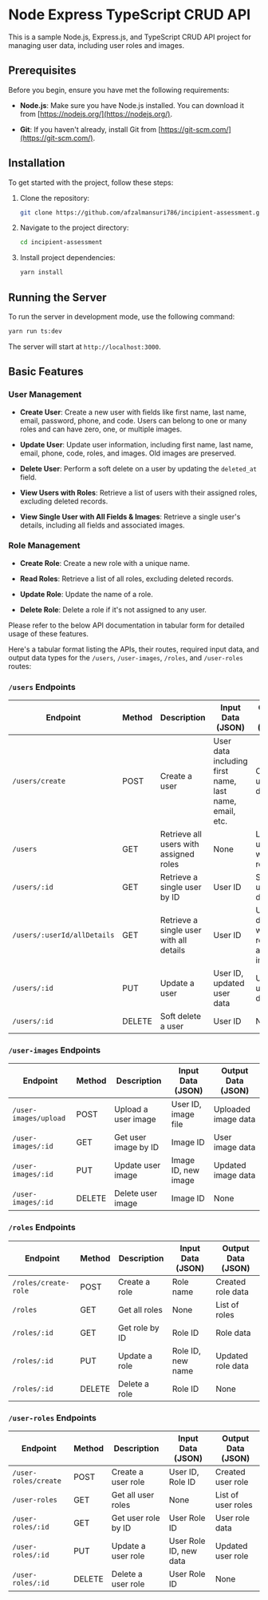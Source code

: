 # Node Express TypeScript CRUD API

This is a sample Node.js, Express.js, and TypeScript CRUD API project for managing user data, including user roles and images.

## Prerequisites

Before you begin, ensure you have met the following requirements:

- **Node.js**: Make sure you have Node.js installed. You can download it from [https://nodejs.org/](https://nodejs.org/).

- **Git**: If you haven't already, install Git from [https://git-scm.com/](https://git-scm.com/).

## Installation

To get started with the project, follow these steps:

1. Clone the repository:

   ```bash
   git clone https://github.com/afzalmansuri786/incipient-assessment.git
   ```

2. Navigate to the project directory:

   ```bash
   cd incipient-assessment
   ```

3. Install project dependencies:

   ```bash
   yarn install
   ```

## Running the Server

To run the server in development mode, use the following command:

```bash
yarn run ts:dev
```

The server will start at `http://localhost:3000`.

## Basic Features

### User Management

- **Create User**: Create a new user with fields like first name, last name, email, password, phone, and code. Users can belong to one or many roles and can have zero, one, or multiple images.

- **Update User**: Update user information, including first name, last name, email, phone, code, roles, and images. Old images are preserved.

- **Delete User**: Perform a soft delete on a user by updating the `deleted_at` field.

- **View Users with Roles**: Retrieve a list of users with their assigned roles, excluding deleted records.

- **View Single User with All Fields & Images**: Retrieve a single user's details, including all fields and associated images.

### Role Management

- **Create Role**: Create a new role with a unique name.

- **Read Roles**: Retrieve a list of all roles, excluding deleted records.

- **Update Role**: Update the name of a role.

- **Delete Role**: Delete a role if it's not assigned to any user.

Please refer to the below API documentation in tabular form for detailed usage of these features.

Here's a tabular format listing the APIs, their routes, required input data, and output data types for the `/users`, `/user-images`, `/roles`, and `/user-roles` routes:

### `/users` Endpoints

| Endpoint                                      | Method | Description                             | Input Data (JSON)                                       | Output Data (JSON)                  |
|-----------------------------------------------|--------|-----------------------------------------|---------------------------------------------------------|------------------------------------|
| `/users/create`                               | POST   | Create a user                           | User data including first name, last name, email, etc. | Created user data                  |
| `/users`                                      | GET    | Retrieve all users with assigned roles | None                                                    | List of users with roles           |
| `/users/:id`                                  | GET    | Retrieve a single user by ID           | User ID                                                 | Single user data                   |
| `/users/:userId/allDetails`                   | GET    | Retrieve a single user with all details | User ID                                                 | User details with roles and images |
| `/users/:id`                                  | PUT    | Update a user                           | User ID, updated user data                              | Updated user data                  |
| `/users/:id`                                  | DELETE | Soft delete a user                     | User ID                                                 | None                               |

### `/user-images` Endpoints

| Endpoint                    | Method | Description          | Input Data (JSON)  | Output Data (JSON)  |
|-----------------------------|--------|----------------------|--------------------|--------------------|
| `/user-images/upload`       | POST   | Upload a user image  | User ID, image file | Uploaded image data |
| `/user-images/:id`         | GET    | Get user image by ID | Image ID           | User image data     |
| `/user-images/:id`         | PUT    | Update user image    | Image ID, new image | Updated image data  |
| `/user-images/:id`         | DELETE | Delete user image    | Image ID           | None                |

### `/roles` Endpoints

| Endpoint                 | Method | Description     | Input Data (JSON) | Output Data (JSON) |
|--------------------------|--------|-----------------|-------------------|-------------------|
| `/roles/create-role`     | POST   | Create a role   | Role name         | Created role data  |
| `/roles`                 | GET    | Get all roles   | None              | List of roles      |
| `/roles/:id`             | GET    | Get role by ID  | Role ID           | Role data          |
| `/roles/:id`             | PUT    | Update a role   | Role ID, new name | Updated role data  |
| `/roles/:id`             | DELETE | Delete a role   | Role ID           | None               |

### `/user-roles` Endpoints

| Endpoint                | Method | Description           | Input Data (JSON)       | Output Data (JSON) |
|-------------------------|--------|-----------------------|-------------------------|-------------------|
| `/user-roles/create`    | POST   | Create a user role    | User ID, Role ID        | Created user role |
| `/user-roles`           | GET    | Get all user roles    | None                    | List of user roles |
| `/user-roles/:id`       | GET    | Get user role by ID   | User Role ID            | User role data     |
| `/user-roles/:id`       | PUT    | Update a user role    | User Role ID, new data  | Updated user role |
| `/user-roles/:id`       | DELETE | Delete a user role    | User Role ID            | None              |

